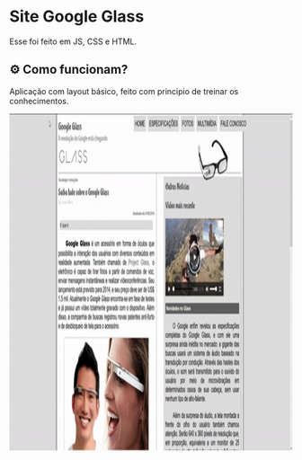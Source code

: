 # Site Google Glass

Esse foi feito em JS, CSS e HTML.

## ⚙️ Como funcionam? 

Aplicação com layout básico, feito com principio de treinar os conhecimentos. 

<p align="center">
 <img width="600" height="600" src="https://github.com/jonasmelo74/Site-Google-Glass/blob/main/Site_Google-Glass-master/src/foto.gif">
</p>
